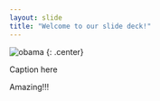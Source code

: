 ```yaml
---
layout: slide
title: "Welcome to our slide deck!"
---
```


![obama](https://cloud.githubusercontent.com/assets/16547949/25400972/4de67090-29c2-11e7-96a6-8631407b6e4f.jpg)
{: .center}

Caption here 

Amazing!!!
